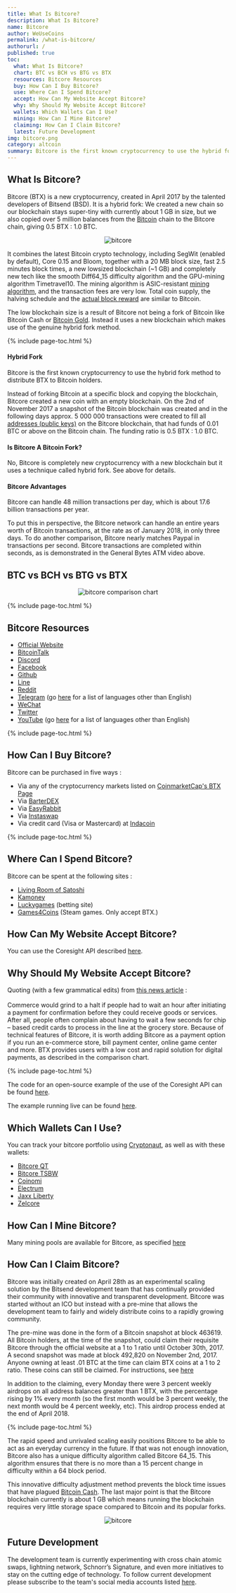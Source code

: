 ```yaml
---
title: What Is Bitcore?
description: What Is Bitcore?
name: Bitcore
author: WeUseCoins
permalink: /what-is-bitcore/
authorurl: /
published: true
toc: 
  what: What Is Bitcore?
  chart: BTC vs BCH vs BTG vs BTX
  resources: Bitcore Resources 
  buy: How Can I Buy Bitcore?
  use: Where Can I Spend Bitcore?
  accept: How Can My Website Accept Bitcore?
  why: Why Should My Website Accept Bitcore?
  wallets: Which Wallets Can I Use?
  mining: How Can I Mine Bitcore?
  claiming: How Can I Claim Bitcore?
  latest: Future Development
img: bitcore.png
category: altcoin
summary: Bitcore is the first known cryptocurrency to use the hybrid fork method to distribute BTX to Bitcoin holders.
---
```


<h2 id="what">What Is Bitcore?</h2>

<p><center><script type="text/javascript" src="https://files.coinmarketcap.com/static/widget/currency.js"></script><div class="coinmarketcap-currency-widget" data-currency="bitcore" data-base="USD" data-secondary="BTC" data-ticker="true" data-rank="true" data-marketcap="true" data-volume="true" data-stats="USD" data-statsticker="false"></div></center></p>

<p>Bitcore (BTX) is a new cryptocurrency, created in April 2017 by the talented developers of Bitsend (BSD). 
It is a hybrid fork: We created a new chain so our blockchain stays super-tiny with currently about 1 GB in size, but we also copied over 5 million balances from the <a href="/what-is-bitcoin/">Bitcoin</a> chain to the Bitcore chain, giving 0.5 BTX : 1.0 BTC. </p>

<center><img src="/images/bitcore-103.jpg" alt="bitcore"></center>

<p>It combines the latest Bitcoin crypto technology, including SegWit (enabled by default), Core 0.15 and Bloom, together with a 20 MB block size, fast 2.5 minutes block times, a new lowsized blockchain (~1 GB) and completely new tech like the smooth Diff64_15 difficulty algorithm and the GPU-mining algorithm Timetravel10. The mining algorithm is ASIC-resistant <a href="/video-mining-bitcoin-and-genesis-mining/">mining algorithm</a>, and the transaction fees are very low.  Total coin supply, the halving schedule and the <a href="/video-qa-scaling-and-the-block-size-debate/">actual block reward</a> are similar to Bitcoin. </p>

<p>The low blockchain size is a result of Bitcore not being a fork of Bitcoin like Bitcoin Cash or <a href="/what-is-bitcoin-gold/">Bitcoin Gold</a>. Instead it uses a new blockchain which makes use of the genuine hybrid fork method. </p>

{% include page-toc.html %}

<h4>Hybrid Fork</h4>

<p>Bitcore is the first known cryptocurrency to use the hybrid fork method to distribute BTX to Bitcoin holders. </p>

<p>Instead of forking Bitcoin at a specific block and copying the blockchain, Bitcore created a new coin with an empty blockchain. On the 2nd of November 2017 a snapshot of the Bitcoin blockchain was created and in the following days approx. 5 000 000 transactions were created to fill all <a href="/public-private-keys-entropy-bitcoin-security/">addresses (public keys)</a> on the Bitcore blockchain, that had funds of 0.01 BTC or above on the Bitcoin chain. The funding ratio is 0.5 BTX : 1.0 BTC. </p>

<h4>Is Bitcore A Bitcoin Fork?</h4>

<p>No, Bitcore is completely new cryptocurrency with a new blockchain but it uses a technique called hybrid fork. See above for details. </p>

<h4>Bitcore Advantages</h4>

<p>Bitcore can handle 48 million transactions per day, which is about 17.6 billion transactions per year. </p>

<p>To put this in perspective, the Bitcore network can handle an entire years worth of Bitcoin transactions, at the rate as of January 2018, in only three days. To do another comparison, Bitcore nearly matches Paypal in transactions per second. Bitcore transactions are completed within seconds, as is demonstrated in the General Bytes ATM video above. </p>

<h2 id="chart">BTC vs BCH vs BTG vs BTX</h2>
<center><img src="/images/bitcore-102.png" alt="bitcore comparison chart"></center>

{% include page-toc.html %}

<h2 id="resources">Bitcore Resources</h2>

<ul>
<li><a href="https://bitcore.cc/">Official Website</a></li>
<li><a href="https://bitcointalk.org/index.php?topic=1883902.0">BitcoinTalk</a></li>
<li><a href="https://discordapp.com/invite/Q8uEjED">Discord</a></li>
<li><a href="https://www.facebook.com/Bitcore.Coin/">Facebook</a></li>
<li><a href="https://github.com/LIMXTEC/BitCore">Github</a></li>
<li><a href="http://line.me/ti/g/sqLCSW7TaB">Line</a></li>
<li><a href="https://www.reddit.com/r/bitcore_btx/">Reddit</a></li>
<li><a href="https://t.me/bitcore_btx_official">Telegram</a> (go <a href="https://bitcore.cc/community/">here</a> for a list of languages other than English)</li>
<li><a href="https://u.wechat.com/IFwCS4grm0THvVtuggYvtQk">WeChat</a></li>
<li><a href="https://twitter.com/bitcore_btx">Twitter</a></li>
<li><a href="https://www.youtube.com/channel/UCQ8pXce5-yN4LCtA6RzcZvQ">YouTube</a> (go <a href="https://bitcore.cc/community/">here</a> for a list of languages other than English)</li>
</ul>

{% include page-toc.html %}

<h2 id="buy">How Can I Buy Bitcore?</h2>
<p>Bitcore can be purchased in five ways :
<ul>
  <li>Via any of the cryptocurrency markets listed on <a href="https://coinmarketcap.com/currencies/bitcore/#markets">CoinmarketCap's BTX Page</a></li>
  <li>Via <a href="https://komodoplatform.com/decentralized-exchange/">BarterDEX</a></li>
  <li>Via <a href="https://easyrabbit.net/?buy=btx">EasyRabbit</a></li>
  <li>Via <a href="https://instaswap.io/">Instaswap</a></li>
  <li>Via credit card (Visa or Mastercard) at <a href="https://indacoin.com/">Indacoin</a></li>
</ul>
</p>
{% include page-toc.html %}

<h2 id="use">Where Can I Spend Bitcore?</h2>
<p>Bitcore can be spent at the following sites : 
<ul>
  <li><a href="https://livingroomofsatoshi.com/">Living Room of Satoshi</a></li>
  <li><a href="https://www.kamoney.com.br/">Kamoney</a></li>
  <li><a href="https://luckygames.io/">Luckygames</a> (betting site)</li>
  <li><a href="https://www.games4coins.com/">Games4Coins</a> (Steam games. Only accept BTX.)</li>
</ul>

<h2 id="accept">How Can My Website Accept Bitcore?</h2>
<p>You can use the Coresight API described <a href="https://insight.bitcore.cc/api">here</a>.</p>

<h2 id="why">Why Should My Website Accept Bitcore?</h2>
<p> Quoting (with a few grammatical edits) from <a href="https://bitcore.cc/the-simplest-bitcore-wallet/">this news article</a> : <br/><br/>
Commerce would grind to a halt if people had to wait an hour after initiating a payment for confirmation before they could receive goods or services. After all, people often complain about having to wait a few seconds for chip – based credit cards to process in the line at the grocery store. Because of technical features of Bitcore, it is worth adding Bitcore as a payment option if you run an e-commerce store, bill payment center, online game center and more. BTX provides users with a low cost and rapid solution for digital payments, as described in the comparison chart.
</p>
{% include page-toc.html %}
<p>The code for an open-source example of the use of the Coresight API can be found <a href="https://github.com/dArkjON/tsbw">here</a>.</p>
<p>The example running live can be found <a href="https://bitcore.cc/tsbw/btx/">here</a>.</p>

<h2 id="wallets">Which Wallets Can I Use?</h2>
<p>You can track your bitcore portfolio using <a href="https://www.cryptonaut.org/">Cryptonaut</a>, as well as with these wallets:
<ul>
  <li><a href="https://bitcore.cc/eco-system-2/">Bitcore QT</a></li>
  <li><a href="https://bitcore.cc/tsbw/btx/">Bitcore TSBW</a></li>
  <li><a href="https://www.coinomi.com/">Coinomi</a></li>
  <li><a href="https://github.com/LIMXTEC/electrum-bitcore/releases">Electrum</a></li>
  <li><a href="https://jaxx.io/downloads.html">Jaxx Liberty</a></li>
  <li><a href="https://zeltrez.io/downloads/">Zelcore</a></li>
</ul></p>
</p>

<h2 id="mining">How Can I Mine Bitcore?</h2>
<p>Many mining pools are available for Bitcore, as specified <a href="https://bitcore.cc/eco-system-2/">here</a></p>

<h2 id="claiming">How Can I Claim Bitcore?</h4>

<p>Bitcore was initially created on April 28th as an experimental scaling solution by the Bitsend development team that has continually provided their community with innovative and transparent development. Bitcore was started without an ICO but instead with a pre-mine that allows the development team to fairly and widely distribute coins to a rapidly growing community. </p>

<p>The pre-mine was done in the form of a Bitcoin snapshot at block 463619. All Bitcoin holders, at the time of the snapshot, could  claim their requisite Bitcore through the official website at a 1 to 1 ratio until October 30th, 2017. A second snapshot was made at block 492,820 on November 2nd, 2017. Anyone owning at least .01 BTC at the time can claim BTX coins at a 1 to 2 ratio. These coins can still be claimed.  For instructions, see <a href="https://steemit.com/crypto-news/@xwerk/bitcore-btx-guide-the-2nd-snapshot-for-btc-hodlers-free-btx-or-how-it-works">here</a></p>

<p>In addition to the claiming, every Monday there were 3 percent weekly airdrops on all address balances greater than 1 BTX, with the percentage rising by 1% every month (so the first month would be 3 percent weekly, the next month would be 4 percent weekly, etc). This airdrop process ended at the end of April 2018.</p>

{% include page-toc.html %}

<p>The rapid speed and unrivaled scaling easily positions Bitcore to be able to act as an everyday currency in the future. If that was not enough innovation, Bitcore also has a unique difficulty algorithm called Bitcore 64_15. This algorithm ensures that there is no more than a 15 percent change in difficulty within a 64 block period.</p> 

<p>This innovative difficulty adjustment method prevents the block time issues that have plagued <a href="/what-is-bcash/">Bitcoin Cash</a>. The last major point is that the Bitcore blockchain currently is about 1 GB which means running the blockchain requires very little storage space compared to Bitcoin and its popular forks.</p>

<center><img src="/images/bitcore-104.jpg" alt="bitcore"></center>

<h2 id="latest">Future Development</h2>

<p>The development team is currently experimenting with cross chain atomic swaps, lightning network, Schnorr’s Signature, and even more initiatives to stay on the cutting edge of technology. To follow current development please subscribe to the team's social media accounts listed <a href="https://bitcore.cc/community/">here</a>.</p>

